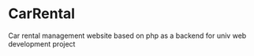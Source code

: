 # CarRental
Car rental management website based on php as a backend for univ web development project
